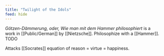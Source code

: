```yaml
---
title: "Twilight of the Idols"
feed: hide
---
```


_Götzen-Dämmerung, oder, Wie man mit dem Hammer philosophiert_ is a work in [[Public/German]] by [[Nietzsche]]. Philosophize with a [[Hammer]]. TODO

Attacks [[Socrates]] equation of reason = virtue = happiness. 